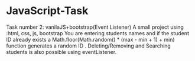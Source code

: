 # JavaScript-Task
Task number 2: vanilaJS+bootstrap(Event Listener)
A small project using :html, css, js, bootstrap
You are entering students names and if the student ID already exists a Math.floor(Math.random() * (max - min + 1) + min) function generates a random ID . Deleting/Removing and Searching students is also possible using eventListener.

